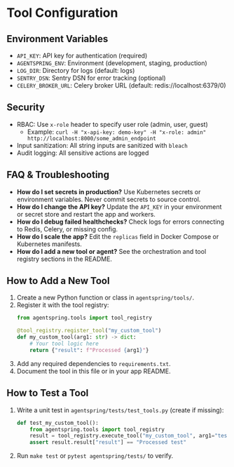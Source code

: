# Tool Configuration

## Environment Variables
- `API_KEY`: API key for authentication (required)
- `AGENTSPRING_ENV`: Environment (development, staging, production)
- `LOG_DIR`: Directory for logs (default: logs)
- `SENTRY_DSN`: Sentry DSN for error tracking (optional)
- `CELERY_BROKER_URL`: Celery broker URL (default: redis://localhost:6379/0)

## Security
- RBAC: Use `x-role` header to specify user role (admin, user, guest)
    - Example: `curl -H "x-api-key: demo-key" -H "x-role: admin" http://localhost:8000/some_admin_endpoint`
- Input sanitization: All string inputs are sanitized with `bleach`
- Audit logging: All sensitive actions are logged 

## FAQ & Troubleshooting

- **How do I set secrets in production?**
  Use Kubernetes secrets or environment variables. Never commit secrets to source control.
- **How do I change the API key?**
  Update the `API_KEY` in your environment or secret store and restart the app and workers.
- **How do I debug failed healthchecks?**
  Check logs for errors connecting to Redis, Celery, or missing config.
- **How do I scale the app?**
  Edit the `replicas` field in Docker Compose or Kubernetes manifests.
- **How do I add a new tool or agent?**
  See the orchestration and tool registry sections in the README. 

## How to Add a New Tool
1. Create a new Python function or class in `agentspring/tools/`.
2. Register it with the tool registry:
   ```python
   from agentspring.tools import tool_registry
   
   @tool_registry.register_tool("my_custom_tool")
   def my_custom_tool(arg1: str) -> dict:
       # Your tool logic here
       return {"result": f"Processed {arg1}"}
   ```
3. Add any required dependencies to `requirements.txt`.
4. Document the tool in this file or in your app README.

## How to Test a Tool
1. Write a unit test in `agentspring/tests/test_tools.py` (create if missing):
   ```python
   def test_my_custom_tool():
       from agentspring.tools import tool_registry
       result = tool_registry.execute_tool("my_custom_tool", arg1="test")
       assert result.result["result"] == "Processed test"
   ```
2. Run `make test` or `pytest agentspring/tests/` to verify.